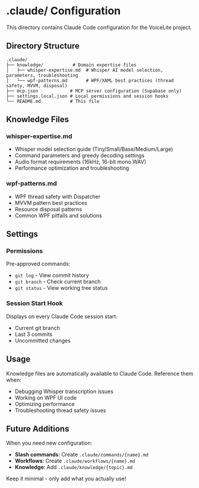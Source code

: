 # .claude/ Configuration

This directory contains Claude Code configuration for the VoiceLite project.

## Directory Structure

```
.claude/
├── knowledge/           # Domain expertise files
│   ├── whisper-expertise.md  # Whisper AI model selection, parameters, troubleshooting
│   └── wpf-patterns.md       # WPF/XAML best practices (thread safety, MVVM, disposal)
├── mcp.json            # MCP server configuration (Supabase only)
├── settings.local.json # Local permissions and session hooks
└── README.md           # This file
```

## Knowledge Files

### whisper-expertise.md
- Whisper model selection guide (Tiny/Small/Base/Medium/Large)
- Command parameters and greedy decoding settings
- Audio format requirements (16kHz, 16-bit mono WAV)
- Performance optimization and troubleshooting

### wpf-patterns.md
- WPF thread safety with Dispatcher
- MVVM pattern best practices
- Resource disposal patterns
- Common WPF pitfalls and solutions

## Settings

### Permissions
Pre-approved commands:
- `git log` - View commit history
- `git branch` - Check current branch
- `git status` - View working tree status

### Session Start Hook
Displays on every Claude Code session start:
- Current git branch
- Last 3 commits
- Uncommitted changes

## Usage

Knowledge files are automatically available to Claude Code. Reference them when:
- Debugging Whisper transcription issues
- Working on WPF UI code
- Optimizing performance
- Troubleshooting thread safety issues

## Future Additions

When you need new configuration:
- **Slash commands**: Create `.claude/commands/{name}.md`
- **Workflows**: Create `.claude/workflows/{name}.md`
- **Knowledge**: Add `.claude/knowledge/{topic}.md`

Keep it minimal - only add what you actually use!
